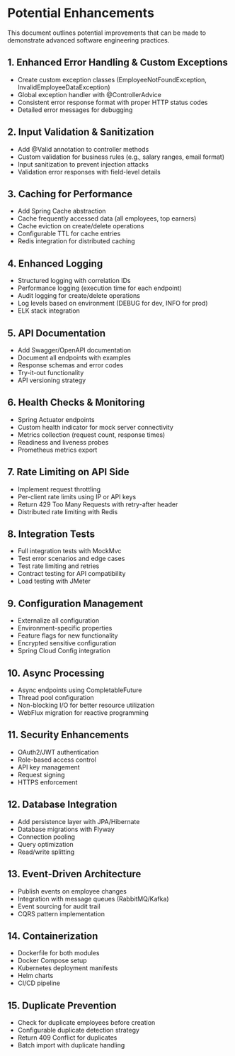 # Potential Enhancements

This document outlines potential improvements that can be made to demonstrate advanced software engineering practices.

## 1. Enhanced Error Handling & Custom Exceptions
- Create custom exception classes (EmployeeNotFoundException, InvalidEmployeeDataException)
- Global exception handler with @ControllerAdvice
- Consistent error response format with proper HTTP status codes
- Detailed error messages for debugging

## 2. Input Validation & Sanitization
- Add @Valid annotation to controller methods
- Custom validation for business rules (e.g., salary ranges, email format)
- Input sanitization to prevent injection attacks
- Validation error responses with field-level details

## 3. Caching for Performance
- Add Spring Cache abstraction
- Cache frequently accessed data (all employees, top earners)
- Cache eviction on create/delete operations
- Configurable TTL for cache entries
- Redis integration for distributed caching

## 4. Enhanced Logging
- Structured logging with correlation IDs
- Performance logging (execution time for each endpoint)
- Audit logging for create/delete operations
- Log levels based on environment (DEBUG for dev, INFO for prod)
- ELK stack integration

## 5. API Documentation
- Add Swagger/OpenAPI documentation
- Document all endpoints with examples
- Response schemas and error codes
- Try-it-out functionality
- API versioning strategy

## 6. Health Checks & Monitoring
- Spring Actuator endpoints
- Custom health indicator for mock server connectivity
- Metrics collection (request count, response times)
- Readiness and liveness probes
- Prometheus metrics export

## 7. Rate Limiting on API Side
- Implement request throttling
- Per-client rate limits using IP or API keys
- Return 429 Too Many Requests with retry-after header
- Distributed rate limiting with Redis

## 8. Integration Tests
- Full integration tests with MockMvc
- Test error scenarios and edge cases
- Test rate limiting and retries
- Contract testing for API compatibility
- Load testing with JMeter

## 9. Configuration Management
- Externalize all configuration
- Environment-specific properties
- Feature flags for new functionality
- Encrypted sensitive configuration
- Spring Cloud Config integration

## 10. Async Processing
- Async endpoints using CompletableFuture
- Thread pool configuration
- Non-blocking I/O for better resource utilization
- WebFlux migration for reactive programming

## 11. Security Enhancements
- OAuth2/JWT authentication
- Role-based access control
- API key management
- Request signing
- HTTPS enforcement

## 12. Database Integration
- Add persistence layer with JPA/Hibernate
- Database migrations with Flyway
- Connection pooling
- Query optimization
- Read/write splitting

## 13. Event-Driven Architecture
- Publish events on employee changes
- Integration with message queues (RabbitMQ/Kafka)
- Event sourcing for audit trail
- CQRS pattern implementation

## 14. Containerization
- Dockerfile for both modules
- Docker Compose setup
- Kubernetes deployment manifests
- Helm charts
- CI/CD pipeline

## 15. Duplicate Prevention
- Check for duplicate employees before creation
- Configurable duplicate detection strategy
- Return 409 Conflict for duplicates
- Batch import with duplicate handling